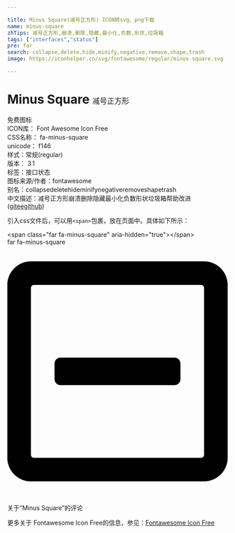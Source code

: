 ```yaml
---

title: Minus Square(减号正方形) ICON转svg、png下载
name: minus-square
zhTips: 减号正方形,崩溃,删除,隐藏,最小化,负数,形状,垃圾箱
tags: ["interfaces","status"]
pre: far
search: collapse,delete,hide,minify,negative,remove,shape,trash
image: https://iconhelper.cn/svg/fontawesome/regular/minus-square.svg

---
```


# Minus Square  <small style="font-size: 60%;font-weight: 100">减号正方形</small>


<div class="detail-page">
<p>
<span><span class="badge-success badge">免费图标</span> </span>
<br/>
<span>
ICON库：
<span class="badge-secondary badge">Font Awesome Icon Free</span> 
</span>
<br/>
<span>
CSS名称：
<span class="badge-secondary badge">fa-minus-square</span> 
</span>
<br/>
<span>
unicode：
<span class="badge-secondary badge">f146</span> 
<copy-btn content='f146' btn-title=""></copy-btn>
<copy-btn :content='String.fromCodePoint(parseInt("f146", 16))' btn-title="复制U"></copy-btn>
</span><br/><span>样式：<span class="badge-light badge">常规(regular)</span></span>
<br/>
<span>
版本：
<span class="badge-secondary badge">3.1</span> 
</span><br/><span>标签：<span class="badge-light badge"><router-link to="/tags/interfaces.html">接口</router-link></span><span class="badge-light badge"><router-link to="/tags/status.html">状态</router-link></span></span>
<br/>
<span>图标来源/作者：<span class="badge-light badge">fontawesome</span></span> 
<br/>
<span>别名：<span class="badge-light badge">collapse</span><span class="badge-light badge">delete</span><span class="badge-light badge">hide</span><span class="badge-light badge">minify</span><span class="badge-light badge">negative</span><span class="badge-light badge">remove</span><span class="badge-light badge">shape</span><span class="badge-light badge">trash</span></span><br/><span class="zh-detail">中文描述：<span class="badge-primary badge">减号正方形</span><span class="badge-primary badge">崩溃</span><span class="badge-primary badge">删除</span><span class="badge-primary badge">隐藏</span><span class="badge-primary badge">最小化</span><span class="badge-primary badge">负数</span><span class="badge-primary badge">形状</span><span class="badge-primary badge">垃圾箱</span><span class="help-link"><span>帮助改进</span>(<a href="https://gitee.com/liuwave/icon-helper/edit/master/json/fontawesome/regular/minus-square.json" target="_blank" rel="noopener noreferrer">gitee</a><a href="https://github.com/liuwave/icon-helper/edit/master/json/fontawesome/regular/minus-square.json" target="_blank" rel="noopener noreferrer">github</a></span>)</span><br/>
</p>
</div>
<div class="alert alert-dark">
  <i class="far fa-minus-square fa-xs"></i>
  <i class="far fa-minus-square fa-sm"></i>
  <i class="far fa-minus-square fa-lg"></i>
  <i class="far fa-minus-square fa-2x"></i>
  <i class="far fa-minus-square fa-3x"></i>
  <i class="far fa-minus-square fa-5x"></i>
  <i class="far fa-minus-square fa-7x"></i>
</div>
<div>
  <p>引入css文件后，可以用<code>&lt;span&gt;</code>包裹，放在页面中。具体如下所示：    
  </p>
  <div class="alert alert-primary" style="font-size: 14px">
    &lt;span class="far fa-minus-square" aria-hidden="true"&gt;&lt;/span&gt;
    <copy-btn content='<span class="far fa-minus-square" aria-hidden="true"></span>'></copy-btn>
  </div>
  <div class="alert alert-secondary">
    <i class="far fa-minus-square"
    style="font-size: 24px"
    aria-hidden="true"></i> far fa-minus-square
    <copy-btn content="far fa-minus-square" btn-title="复制图标名称"></copy-btn>
  </div>
</div>
<div id="svg" class="svg-wrap">
<svg xmlns="http://www.w3.org/2000/svg" viewBox="0 0 448 512"><path d="M108 284c-6.6 0-12-5.4-12-12v-32c0-6.6 5.4-12 12-12h232c6.6 0 12 5.4 12 12v32c0 6.6-5.4 12-12 12H108zM448 80v352c0 26.5-21.5 48-48 48H48c-26.5 0-48-21.5-48-48V80c0-26.5 21.5-48 48-48h352c26.5 0 48 21.5 48 48zm-48 346V86c0-3.3-2.7-6-6-6H54c-3.3 0-6 2.7-6 6v340c0 3.3 2.7 6 6 6h340c3.3 0 6-2.7 6-6z"/></svg>
</div>
<detail full-name='fa-minus-square'></detail>

<Vssue title="关于“Minus Square”的评论" >关于“Minus Square”的评论</Vssue>
    
<div><p>更多关于  Fontawesome Icon Free的信息，参见：<a target="_blank" href="https://iconhelper.cn/fontawesome.html">Fontawesome Icon Free</a>
</p></div>
